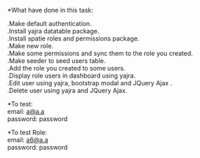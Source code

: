 *What have done in this task:

.Make default authentication.<br>
.Install yajra datatable package.<br>
.Install spatie roles and permissions package.<br>
.Make new role.<br>
.Make some permissions and sync them to the role you created.<br>
.Make seeder to seed users table.<br>
.Add the role you created to some users.<br>
.Display role users in dashboard using yajra.<br>
.Edit user using yajra, bootstrap modal and JQuery Ajax .<br>
.Delete user using yajra and JQuery Ajax.


*To test:<br>
email: a@a.a <br>
password: password

*To test Role:<br>
email: a6@a.a<br>
password: password
